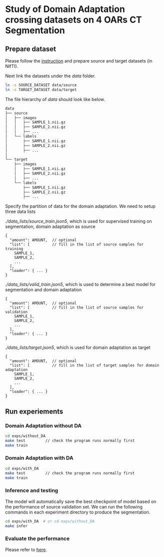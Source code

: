 # Study of Domain Adaptation crossing datasets on 4 OARs CT Segmentation

## Prepare dataset

Please follow the [instruction](https://github.com/YuanYuYuan/MIS/tree/master/deployments/4-class#prepare-dataset)
and prepare source and target datasets (in NIfTI).

Next link the datasets under the _data_ folder.

```bash
ln -s SOURCE_DATASET data/source
ln -s TARGET_DATASET data/target
```
The file hierarchy of _data_ should look like below.

```bash
data
├── source
│   ├── images
│   │   ├── SAMPLE_1.nii.gz
│   │   ├── SAMPLE_2.nii.gz
│   │   ├── ...
│   └── labels
│       ├── SAMPLE_1.nii.gz
│       ├── SAMPLE_2.nii.gz
│       ├── ...
│
└── target
    ├── images
    │   ├── SAMPLE_1.nii.gz
    │   ├── SAMPLE_2.nii.gz
    │   ├── ...
    └── labels
        ├── SAMPLE_1.nii.gz
        ├── SAMPLE_2.nii.gz
        ├── ...
```

Specify the partition of data for the domain adaptation.
We need to setup three data lists

_./data_lists/source_train.json5_, which is used for supervised training on segmentation, domain adaptation as source

```json5
{
  "amount": AMOUNT,  // optional
  "list": [          // fill in the list of source samples for training
    SAMPLE_1,
    SAMPLE_2,
    ...
  ],
  "loader": { ... }
}

```

_./data_lists/valid_train.json5_, which is used to determine a best model for segmentation and domain adaptation


```json5
{
  "amount": AMOUNT,  // optional
  "list": [          // fill in the list of source samples for validation
    SAMPLE_1,
    SAMPLE_2,
    ...
  ],
  "loader": { ... }
}
```

_./data_lists/target.json5_, which is used for domain adaptation as target

```json5
{
  "amount": AMOUNT,  // optional
  "list": [          // fill in the list of target samples for domain adaptation
    SAMPLE_1,
    SAMPLE_2,
    ...
  ],
  "loader": { ... }
}
```


## Run experiements

### Domain Adaptation without DA

```bash
cd exps/without_DA
make test         // check the program runs normally first
make train
```

### Domain Adaptation with DA

```bash
cd exps/with_DA
make test         // check the program runs normally first
make train
```

### Inference and testing

The model will automatically save the best checkpoint of model based on the
performance of source validation set.
We can run the following commands in each experiment directory to produce the segmentation.

```bash
cd exps/with_DA  # or cd exps/without_DA
make infer
```

### Evaluate the performance

Please refer to [here](https://github.com/YuanYuYuan/MIS/tree/master/deployments/4-class#evaluate-the-performance).
